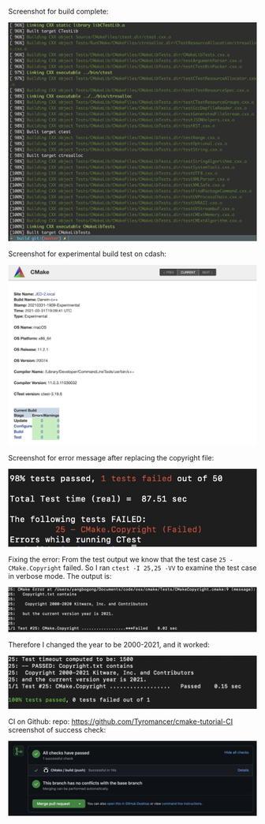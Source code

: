 Screenshot for build complete:

![](build_complete.png)

Screenshot for experimental build test on cdash:

![](cdash_experimental.png)

Screenshot for error message after replacing the copyright file:

![](error_msg.png)

Fixing the error:
From the test output we know that the test case `25 - CMake.Copyright` failed. So I ran `ctest -I 25,25 -VV` to examine the test case in verbose mode. The output is:

![](test_25_error_msg.png)

Therefore I changed the year to be 2000-2021, and it worked:

![](test_25_success_msg.png)

CI on Github:
repo: https://github.com/Tyromancer/cmake-tutorial-CI
screenshot of success check:

![](pull_req.png)
